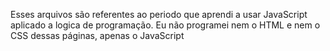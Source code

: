 Esses arquivos são referentes ao periodo que aprendi a usar JavaScript aplicado a logica de programação. Eu não programei nem o HTML e nem o CSS dessas páginas, apenas o JavaScript

